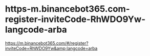 # https-m.binancebot365.com-register-inviteCode-RhWDO9Yw-langcode-arba
https://m.binancebot365.com/#/register?inviteCode=RhWDO9Yw&amp;langcode=arba
